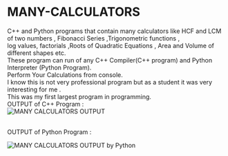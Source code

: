 # MANY-CALCULATORS </br>
C++ and Python programs that contain many calculators  like HCF and LCM of two numbers , Fibonacci Series ,Trigonometric functions ,</br>
log values, factorials ,Roots of Quadratic Equations , Area and Volume of different shapes etc.  </br>
These program can run of any C++ Compiler(C++ program) and Python Interpreter (Python Program). </br>
Perform Your Calculations from console.</br>
I know this is not very professional program but as a student it was very interesting for me .</br>
This was my first largest program in programming.
</br>
OUTPUT of C++ Program : 
</br>
![MANY CALCULATORS OUTPUT](https://github.com/Param-Sahu/MANY-CALCULATORS/assets/147901491/de2b108f-96e8-48fc-a644-d5cb0f8de9f8)

</br>
OUTPUT of Python Program :
</br>

![MANY CALCULATORS OUTPUT by Python](https://github.com/Param-Sahu/MANY-CALCULATORS/assets/147901491/63cebfaf-be0b-4db3-aef6-8a3f4e30dcb5)
